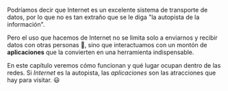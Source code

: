 Podríamos decir que Internet es un excelente sistema de transporte de datos, por lo que no es tan extraño que se le diga "la autopista de la información". 

Pero el uso que hacemos de Internet no se limita solo a enviarnos y recibir datos con otras personas :email:, sino que interactuamos con un montón de **aplicaciones** que la convierten en una herramienta indispensable.

En este capítulo veremos cómo funcionan y qué lugar ocupan dentro de las redes. Si _Internet_ es la autopista, las _aplicaciones_ son las atracciones que hay para visitar. :smiley:
